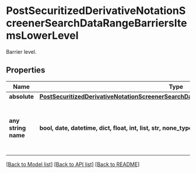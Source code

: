 # PostSecuritizedDerivativeNotationScreenerSearchDataRangeBarriersItemsLowerLevel

Barrier level.

## Properties
Name | Type | Description | Notes
------------ | ------------- | ------------- | -------------
**absolute** | [**PostSecuritizedDerivativeNotationScreenerSearchDataRangeBarriersItemsLowerLevelAbsolute**](PostSecuritizedDerivativeNotationScreenerSearchDataRangeBarriersItemsLowerLevelAbsolute.md) |  | [optional] 
**any string name** | **bool, date, datetime, dict, float, int, list, str, none_type** | any string name can be used but the value must be the correct type | [optional]

[[Back to Model list]](../README.md#documentation-for-models) [[Back to API list]](../README.md#documentation-for-api-endpoints) [[Back to README]](../README.md)


